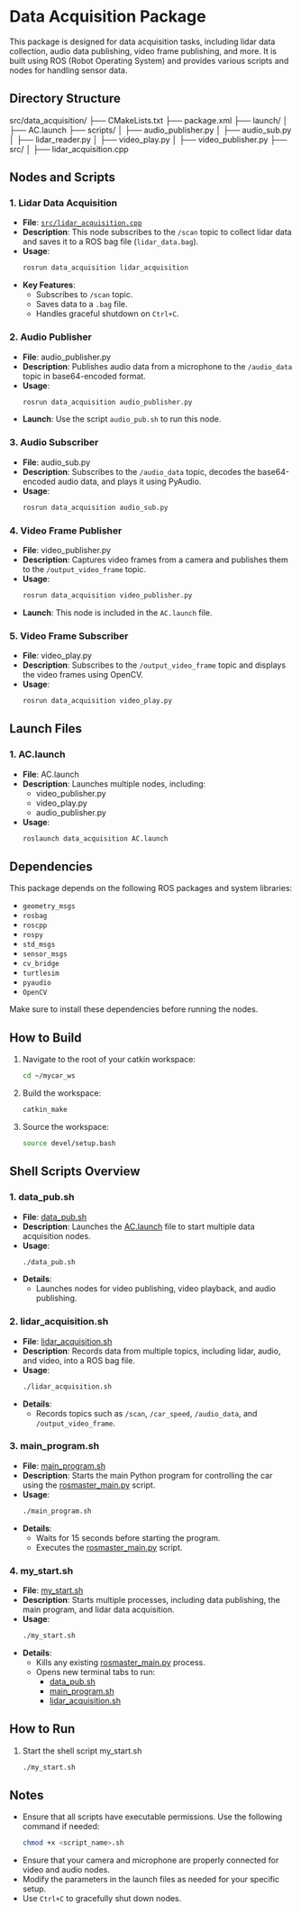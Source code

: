 # Data Acquisition Package

This package is designed for data acquisition tasks, including lidar data collection, audio data publishing, video frame publishing, and more. It is built using ROS (Robot Operating System) and provides various scripts and nodes for handling sensor data.

## Directory Structure


src/data_acquisition/
├── CMakeLists.txt
├── package.xml
├── launch/
│   ├── AC.launch
├── scripts/
│   ├── audio_publisher.py
│   ├── audio_sub.py
│   ├── lidar_reader.py
│   ├── video_play.py
│   ├── video_publisher.py
├── src/
│   ├── lidar_acquisition.cpp



## Nodes and Scripts

### 1. **Lidar Data Acquisition**
   - **File**: [`src/lidar_acquisition.cpp`](src/lidar_acquisition.cpp)
   - **Description**: This node subscribes to the `/scan` topic to collect lidar data and saves it to a ROS bag file (`lidar_data.bag`).
   - **Usage**:
     ```bash
     rosrun data_acquisition lidar_acquisition
     ```
   - **Key Features**:
     - Subscribes to `/scan` topic.
     - Saves data to a `.bag` file.
     - Handles graceful shutdown on `Ctrl+C`.



### 2. **Audio Publisher**
   - **File**: audio_publisher.py
   - **Description**: Publishes audio data from a microphone to the `/audio_data` topic in base64-encoded format.
   - **Usage**:
     ```bash
     rosrun data_acquisition audio_publisher.py
     ```
   - **Launch**: Use the script `audio_pub.sh` to run this node.



### 3. **Audio Subscriber**
   - **File**: audio_sub.py
   - **Description**: Subscribes to the `/audio_data` topic, decodes the base64-encoded audio data, and plays it using PyAudio.
   - **Usage**:
     ```bash
     rosrun data_acquisition audio_sub.py
     ```



### 4. **Video Frame Publisher**
   - **File**: video_publisher.py
   - **Description**: Captures video frames from a camera and publishes them to the `/output_video_frame` topic.
   - **Usage**:
     ```bash
     rosrun data_acquisition video_publisher.py
     ```
   - **Launch**: This node is included in the `AC.launch` file.



### 5. **Video Frame Subscriber**
   - **File**: video_play.py
   - **Description**: Subscribes to the `/output_video_frame` topic and displays the video frames using OpenCV.
   - **Usage**:
     ```bash
     rosrun data_acquisition video_play.py
     ```



## Launch Files

### 1. **AC.launch**
   - **File**: AC.launch
   - **Description**: Launches multiple nodes, including:
     - video_publisher.py
     - video_play.py
     - audio_publisher.py
   - **Usage**:
     ```bash
     roslaunch data_acquisition AC.launch
     ```

## Dependencies

This package depends on the following ROS packages and system libraries:
- `geometry_msgs`
- `rosbag`
- `roscpp`
- `rospy`
- `std_msgs`
- `sensor_msgs`
- `cv_bridge`
- `turtlesim`
- `pyaudio`
- `OpenCV`

Make sure to install these dependencies before running the nodes.


## How to Build

1. Navigate to the root of your catkin workspace:
   ```bash
   cd ~/mycar_ws
   ```
2. Build the workspace:
   ```bash
   catkin_make
   ```
3. Source the workspace:
   ```bash
   source devel/setup.bash
   ```

## Shell Scripts Overview

### 1. **data_pub.sh**
   - **File**: [data_pub.sh](http://_vscodecontentref_/3)
   - **Description**: Launches the [AC.launch](http://_vscodecontentref_/4) file to start multiple data acquisition nodes.
   - **Usage**:
     ```bash
     ./data_pub.sh
     ```
   - **Details**:
     - Launches nodes for video publishing, video playback, and audio publishing.


### 2. **lidar_acquisition.sh**
   - **File**: [lidar_acquisition.sh](http://_vscodecontentref_/5)
   - **Description**: Records data from multiple topics, including lidar, audio, and video, into a ROS bag file.
   - **Usage**:
     ```bash
     ./lidar_acquisition.sh
     ```
   - **Details**:
     - Records topics such as `/scan`, `/car_speed`, `/audio_data`, and `/output_video_frame`.

### 3. **main_program.sh**
   - **File**: [main_program.sh](http://_vscodecontentref_/8)
   - **Description**: Starts the main Python program for controlling the car using the [rosmaster_main.py](http://_vscodecontentref_/9) script.
   - **Usage**:
     ```bash
     ./main_program.sh
     ```
   - **Details**:
     - Waits for 15 seconds before starting the program.
     - Executes the [rosmaster_main.py](http://_vscodecontentref_/10) script.


### 4. **my_start.sh**
   - **File**: [my_start.sh](http://_vscodecontentref_/14)
   - **Description**: Starts multiple processes, including data publishing, the main program, and lidar data acquisition.
   - **Usage**:
     ```bash
     ./my_start.sh
     ```
   - **Details**:
     - Kills any existing [rosmaster_main.py](http://_vscodecontentref_/15) process.
     - Opens new terminal tabs to run:
       - [data_pub.sh](http://_vscodecontentref_/16)
       - [main_program.sh](http://_vscodecontentref_/17)
       - [lidar_acquisition.sh](http://_vscodecontentref_/18)


## How to Run

1. Start the shell script my_start.sh
   ```bash
   ./my_start.sh
   ```


## Notes

- Ensure that all scripts have executable permissions. Use the following command if needed:
  ```bash
  chmod +x <script_name>.sh
- Ensure that your camera and microphone are properly connected for video and audio nodes.
- Modify the parameters in the launch files as needed for your specific setup.
- Use `Ctrl+C` to gracefully shut down nodes.


